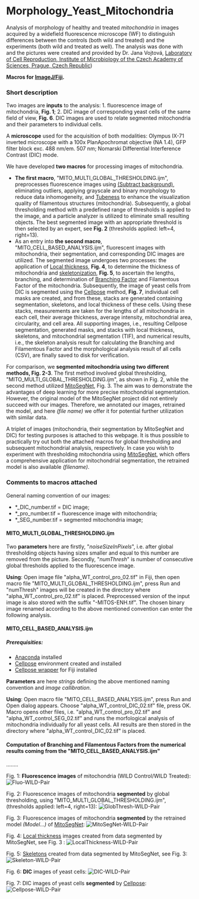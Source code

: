 # Morphology_Yeast_Mitochondria
Analysis of morphology of healthy and treated *mitochondria* in images acquired by a widefield fluorescence microscope (WF) to distinguish differences between the controls (both wild and treated) and the experiments (both wild and treated as well). The analysis was done with and the pictures were created and provided by Dr. Jana Vojtová, [Laboratory of Cell Reproduction, Institute of Microbiology of the Czech Academy of Sciences, Prague, Czech Republic](https://mbucas.cz/en/research/biology-of-the-cell-and-bioinformatics/laboratory-of-cell-reproduction/))

**Macros for [ImageJ/Fiji](https://fiji.sc/).**

### Short description

Two images are **inputs** to the analysis: 1. fluorescence image of mitochondria, **Fig. 1**; 2. DIC image of corresponding yeast cells of the same field of view, **Fig. 6**. DIC images are used to relate segmented mitochondria and their parameters to individual cells.

A **microscope** used for the acquisition of both modalities: Olympus IX-71 inverted microscope with a 100x PlanApochromat objective (NA 1.4), GFP filter block exc. 488 nm/em. 507 nm; Nomarski Differential Interference Contrast (DIC) mode.

We have developed **two macros** for processing images of mitochondria.

- **The first macro**, "MITO_MULTI_GLOBAL_THRESHOLDING.ijm", preprocesses fluorescence images using [(Subtract background)](https://imagejdocu.list.lu/gui/process/subtract_background), eliminating outliers, applying grayscale and binary morphology to reduce data inhomogeneity, and [Tubeness](https://www.longair.net/edinburgh/imagej/tubeness/) to enhance the visualization quality of filamentous structures (mitochondria). Subsequently, a global thresholding method with a predefined range of thresholds is applied to the image, and a particle analyzer is utilized to eliminate small resulting objects. The best segmented image with an appropriate threshold is then selected by an expert, see **Fig. 2** (thresholds applied: left=4, right=13).
-  As an entry into **the second macro**, "MITO_CELL_BASED_ANALYSIS.ijm", fluorescent images with mitochondria, their segmentation, and corresponding DIC images are utilized. The segmented image undergoes two processes: the application of [Local thickness](https://imagej.net/imagej-wiki-static/Local_Thickness), **Fig. 4**, to determine the thickness of mitochondria and [skeletonization](https://imagej.net/plugins/skeletonize3d), **Fig. 5**, to ascertain the lengths, branching, and determination of [Branching Factor](https://www.tandfonline.com/doi/full/10.3109/01913123.2015.1054013) and Filamentous Factor of the mitochondria. Subsequently, the image of yeast cells from DIC is segmented using the [Cellpose](https://github.com/MouseLand/cellpose) method, **Fig. 7**, individual cell masks are created, and from these, stacks are generated containing segmentation, skeletons, and local thickness of these cells. Using these stacks, measurements are taken for the lengths of all mitochondria in each cell, their average thickness, average intensity, mitochondrial area, circularity, and cell area. All supporting images, i.e., resulting Cellpose segmentation, generated masks, and stacks with local thickness, skeletons, and mitochondrial segmentation (TIF), and numerical results, i.e., the skeleton analysis result for calculating the Branching and Filamentous Factor and the morphological analysis result of all cells (CSV), are finally saved to disk for verification.

For comparison, we **segmented mitochondria using two different methods, Fig. 2-3**. The first method involved global thresholding, "MITO_MULTI_GLOBAL_THRESHOLDING.ijm", as shown in Fig. 2, while the second method utilized [MitoSegNet](https://github.com/mitosegnet), Fig. 3. The aim was to demonstrate the advantages of deep learning for more precise mitochondrial segmentation. However, the original model of the MitoSegNet project did not entirely succeed with our images. Therefore, we annotated our images, retrained the model, and here *(file name)* we offer it for potential further utilization with similar data.

A triplet of images (mitochondria, their segmentation by MitoSegNet and DIC) for testing purposes is attached to this webpage. It is thus possible to practically try out both the attached macros for global thresholding and subsequent mitochondrial analysis, respectively. In case you wish to experiment with thresholding mitochondria using [MitoSegNet](https://github.com/mitosegnet), which offers a comprehensive application for mitochondrial segmentation, the retrained model is also available *(filename)*.

### Comments to macros attached

General naming convention of our images:
- *_DIC_number.tif = DIC image;
- *_pro_number.tif = fluorescence image with mitochondria;
- *_SEG_number.tif = segmented mitochondria image; 

#### MITO_MULTI_GLOBAL_THRESHOLDING.ijm

Two **parameters** here are firstly, "*noiseSizeInPixels*", i.e. after global thresholding objects having sizes smaller and equal to this number are removed from the picture. Secondly, "*numThresh*" is number of consecutive global thresholds applied to the fluorescence image.

**Using**: Open image file "alpha_WT_control_pro_02.tif" in Fiji, then open macro file "MITO_MULTI_GLOBAL_THRESHOLDING.ijm", press Run and "numThresh" images will be created in the directory where "alpha_WT_control_pro_02.tif" is placed. Preprocessed version of the input image is also stored with the suffix "-MITOS-ENH.tif". The chosen binary image renamed according to the above mentioned convention can enter the following analysis.

#### MITO_CELL_BASED_ANALYSIS.ijm

##### Prerequisities:

- [Anaconda](https://www.anaconda.com/) installed
- [Cellpose](https://github.com/MouseLand/cellpose) environment created and installed
- [Cellpose wrapper](https://github.com/BIOP/ijl-utilities-wrappers) for Fiji installed

**Parameters** are here *strings* defining the above mentioned naming convention and *image callibration*.

**Using**: Open macro file "MITO_CELL_BASED_ANALYSIS.ijm", press Run and Open dialog appears. Choose "alpha_WT_control_DIC_02.tif" file, press OK. Macro opens other files, i.e. "alpha_WT_control_pro_02.tif" and "alpha_WT_control_SEG_02.tif" and runs the morfological analysis of mitochondria individually for all yeast cells. All results are then stored in the directory where "alpha_WT_control_DIC_02.tif" is placed.

#### Computation of Branching and Filamentous Factors from the numerical results coming from the "MITO_CELL_BASED_ANALYSIS.ijm"

........

Fig. 1: **Fluorescence images** of mitochondria (WILD Control/WILD Treated):
![Fluo-WILD-Pair](https://github.com/LMCF-IMG/Morphology_Yeast_Mitochondria/assets/63607289/0dbbf106-dc14-40f9-930c-456b582716d5)

Fig. 2: Fluorescence images of mitochondria **segmented** by global thresholding, using "MITO_MULTI_GLOBAL_THRESHOLDING.ijm", (thresholds applied: left=4, right=13):
![GlobThresh-WILD-Pair](https://github.com/LMCF-IMG/Morphology_Yeast_Mitochondria/assets/63607289/b8bbfd60-1801-4afb-8544-99fadbb0f552)

Fig. 3: Fluorescence images of mitochondria **segmented** by the retrained model *(Model...)* of [MitoSegNet](https://www.cell.com/iscience/fulltext/S2589-0042(20)30793-8):
![MitoSegNet-WILD-Pair](https://github.com/LMCF-IMG/Morphology_Yeast_Mitochondria/assets/63607289/1d5e7f21-1311-4fee-9c70-5adfa75cf7e8)

Fig. 4: [Local thickness](https://imagej.net/imagej-wiki-static/Local_Thickness) images created from data segmented by MitoSegNet, see Fig. 3 :
![LocalThickness-WILD-Pair](https://github.com/LMCF-IMG/Morphology_Yeast_Mitochondria/assets/63607289/854982f6-bd8c-42d1-a7ea-b46b9734b035)

Fig. 5: [Skeletons](https://imagej.net/plugins/skeletonize3d) created from data segmented by MitoSegNet, see Fig. 3:
![Skeleton-WILD-Pair](https://github.com/LMCF-IMG/Morphology_Yeast_Mitochondria/assets/63607289/e3204a1e-dd76-4f1e-8003-b63d48388288)

Fig. 6: **DIC** images of yeast cells:
![DIC-WILD-Pair](https://github.com/LMCF-IMG/Morphology_Yeast_Mitochondria/assets/63607289/c1503bd4-4bee-4a52-8c4d-9b3188400a00)

Fig. 7: DIC images of yeast cells **segmented** by [Cellpose](https://github.com/MouseLand/cellpose):
![Cellpose-WILD-Pair](https://github.com/LMCF-IMG/Morphology_Yeast_Mitochondria/assets/63607289/c8bccab0-f102-4702-9492-e65a092c75c3)
